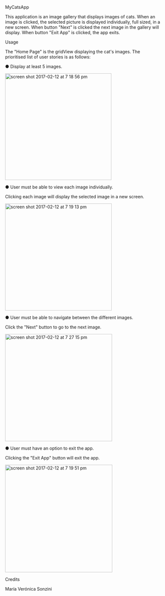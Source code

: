 MyCatsApp

This application is an image gallery that displays images of cats. When an image is clicked, the selected picture is displayed individually, full sized, in a new screen. When button "Next" is clicked the next image in the gallery will display.  When button "Exit App" is clicked, the app exits.

Usage

The "Home Page" is the gridView displaying the cat's images. 
The prioritised list of user stories is as follows:

● Display at least 5 images.

<img width="345" alt="screen shot 2017-02-12 at 7 18 56 pm" src="https://cloud.githubusercontent.com/assets/11363501/22865302/10dbf964-f159-11e6-86fb-23cb59ace2bf.png">

● User must be able to view each image individually.

Clicking each image will display the selected image in a new screen. 

<img width="346" alt="screen shot 2017-02-12 at 7 19 13 pm" src="https://cloud.githubusercontent.com/assets/11363501/22865307/28b6765e-f159-11e6-8bdb-5f688d35154d.png">

● User must be able to navigate between the different images.

Click the "Next" button to go to the next image. 

<img width="347" alt="screen shot 2017-02-12 at 7 27 15 pm" src="https://cloud.githubusercontent.com/assets/11363501/22865315/4ba97aee-f159-11e6-9561-5ee58c53a082.png">

● User must have an option to exit the app.

Clicking the "Exit App" button will exit the app.

<img width="348" alt="screen shot 2017-02-12 at 7 19 51 pm" src="https://cloud.githubusercontent.com/assets/11363501/22865316/57e0dfc8-f159-11e6-8239-caff3d98cbcc.png">

Credits

María Verónica Sonzini

